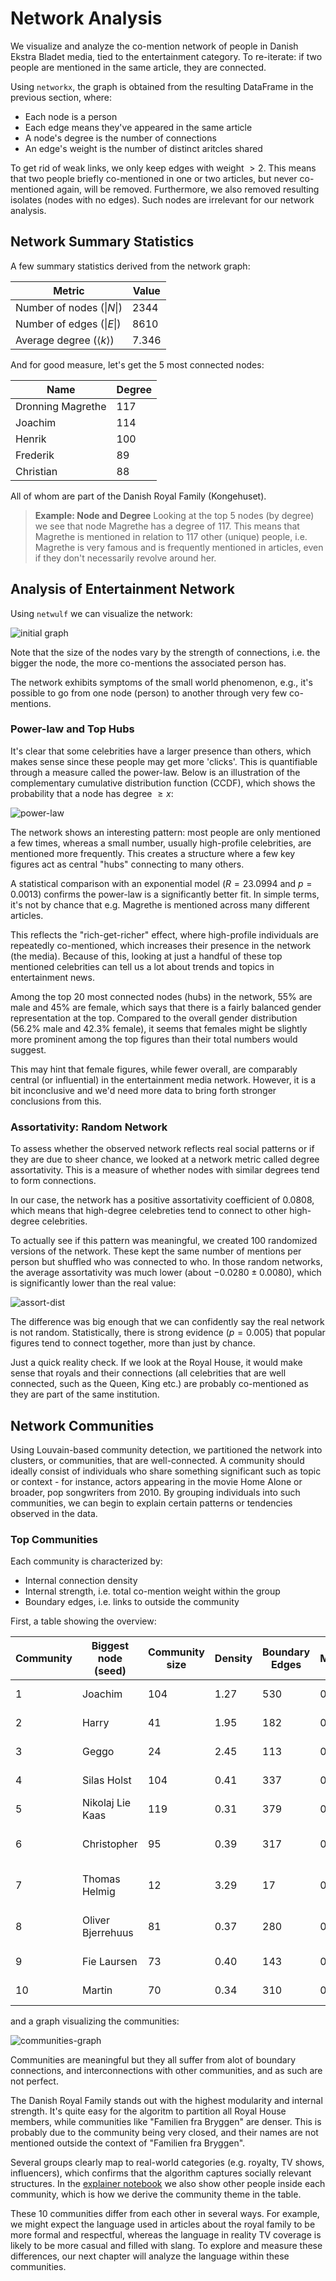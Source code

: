 # Network Analysis

We visualize and analyze the co-mention network of people in Danish Ekstra Bladet media, tied to the entertainment category. To re-iterate: if two people are mentioned in the same article, they are connected.

Using `networkx`, the graph is obtained from the resulting DataFrame in the previous section, where:
- Each node is a person
- Each edge means they've appeared in the same article
- A node's degree is the number of connections
- An edge's weight is the number of distinct aritcles shared

To get rid of weak links, we only keep edges with weight $>2$. This means that two people briefly co-mentioned in one or two articles, but never co-mentioned again, will be removed. Furthermore, we also removed resulting isolates (nodes with no edges). Such nodes are irrelevant for our network analysis.



## Network Summary Statistics

A few summary statistics derived from the network graph:

| Metric | Value |
|--------|-------|
| Number of nodes ($\|N\|$)  | 2344 |
| Number of edges ($\|E\|$) | 8610 |
| Average degree ($\langle k \rangle$) | 7.346 | 

And for good measure, let's get the 5 most connected nodes:

| Name | Degree |
|--------|-------|
| Dronning Magrethe | 117 |
| Joachim | 114 |
| Henrik | 100 | 
| Frederik | 89   |
| Christian | 88  |

All of whom are part of the Danish Royal Family (Kongehuset).

> **Example: Node and Degree**
> Looking at the top 5 nodes (by degree) we see that node Magrethe has a degree of 117. This means that Magrethe is mentioned in relation to 117 other (unique) people, i.e. Magrethe is very famous and is frequently mentioned in articles, even if they don't necessarily revolve around her. 



## Analysis of Entertainment Network

Using `netwulf` we can visualize the network:

![initial graph](figures/initial-graph.png)

Note that the size of the nodes vary by the strength of connections, i.e. the bigger the node, the more co-mentions the associated person has.

The network exhibits symptoms of the small world phenomenon, e.g., it's possible to go from one node (person) to another through very few co-mentions.



### Power-law and Top Hubs

It's clear that some celebrities have a larger presence than others, which makes sense since these people may get more 'clicks'. This is quantifiable through a measure called the power-law. Below is an illustration of the complementary cumulative distribution function (CCDF), which shows the probability that a node has degree $\geq x$:

<!--- We're interested in seeing if the network's degree distribution follows a power-law distribution using the `powerlaw` module. Below is an illustration of the complementary cumulative distribution function (CCDF), which shows the probability that a node has degree $\geq x$: -->



![power-law](figures/power-law.png)

The network shows an interesting pattern: most people are only mentioned a few times, whereas a small number, usually high-profile celebrities, are mentioned more frequently. This creates a structure where a few key figures act as central "hubs" connecting to many others.

A statistical comparison with an exponential model ($R=23.0994$ and $p=0.0013$) confirms the power-law is a significantly better fit. In simple terms, it's not by chance that e.g. Magrethe is mentioned across many different articles. 

This reflects the "rich-get-richer" effect, where high-profile individuals are repeatedly co-mentioned, which increases their presence in the network (the media). Because of this, looking at just a handful of these top mentioned celebrities can tell us a lot about trends and topics in entertainment news.

Among the top 20 most connected nodes (hubs) in the network, 55% are male and 45% are female, which says that there is a fairly balanced gender representation at the top. Compared to the overall gender distribution (56.2% male and 42.3% female), it seems that females might be slightly more prominent among the top figures than their total numbers would suggest.

This may hint that female figures, while fewer overall, are comparably central (or influential) in the entertainment media network. However, it is a bit inconclusive and we'd need more data to bring forth stronger conclusions from this.

<!-- This could mean that, although fewer women are mentioned overall, the ones who are mentioned tend to be just as central and possibly even more influential than their male counterparts. -->



<!This displays a scale-free structure, i.e. many nodes have few connections, while a few (typically celebrities) act as high-degree hubs. A statistical comparison with an exponential model ($R=23.0994$ and $p=0.0013$) confirms the power-law is a significantly better fit.

This reflects the "rich-get-richer" effect, where high-profile individuals are repeatedly co-mentioned, which increases their presence in the network. As a result, analyzing just a few top-connected individuals can reveal much of the media discourse and structure in the entertainment newspaper domain.

Among the top 20 most connected nodes (hubs) in the network, 55% are male and 45% are female, which says that there is a fairly balanced gender representation at the top. Comparing this to the gender distribution graph in the previous section (56.2% male and 42.3% female), it may suggest that females are ever so slightly overrepresented among the top hubs relative to their overall presence. 

This may hint that female figures, while fewer overall, are comparably central (or influential) in the entertainment media network. However, it is a bit inconclusive and we'd need more data to bring forth stronger conclusions from this.>



### Assortativity: Random Network

<!-- To understand whether the connections in our network reflect real social patterns or if they could just happen by chance, we looked at something called assortativity. This tells us whether people who are similarly connected (eg high degree) tend to be linked to each other. -->

To assess whether the observed network reflects real social patterns or if they are due to sheer chance, we looked at a network metric called degree assortativity. This is a measure of whether nodes with similar degrees tend to form connections.

In our case, the network has a positive assortativity coefficient of 0.0808, which means that high-degree celebreties tend to connect to other high-degree celebrities.

To actually see if this pattern was meaningful, we created 100 randomized versions of the network. These kept the same number of mentions per person but shuffled who was connected to who. In those random networks, the average assortativity was much lower (about $-0.0280\pm0.0080$), which is significantly lower than the real value:

![assort-dist](figures/assortativity-dist.png)

The difference was big enough that we can confidently say the real network is not random. Statistically, there is strong evidence ($p=0.005$) that popular figures tend to connect together, more than just by chance.

Just a quick reality check. If we look at the Royal House, it would make sense that royals and their connections (all celebrities that are well connected, such as the Queen, King etc.) are probably co-mentioned as they are part of the same institution. 

<!-- To assess whether the observed network reflects genuine social structure or could spawn by chance, we looked at its degree assortativity. This is a measure of whether nodes with similar degrees tend to connect. The real network has a positive assortativity coefficient of 0.0808, which means that high degree celebreties tend to connect to other high degree celebrities. 

To actually check the meaningfulness of this pattern, we generated 100 randomized versions of the network using double-edge swaps, which preserves the degree distribution but randomize connections. The average assortativity across these random networks was $-0.0280\pm0.0080$, significantly lower than the real value:

![assort-dist](figures/assortativity-dist.png)

The z-score and p-value ($p < 0.05$) allow us to reject the null hypothesis that the observed assortativity is due to chance. Conclusively, the network shows a statistically significant tendency for high-degree nodes to connect (beyond what would be expected in a random graph). --->



## Network Communities

<!To find meaningful clusters within the network, we applied a Louvain-based community detection algorithm with several custom filters to fine-tune results. The goal was to maximize modularity, which reflects the strength of division into communities/clusters. Higher values indicate clearer structure.>

Using Louvain-based community detection, we partitioned the network into clusters, or communities, that are well-connected. A community should ideally consist of individuals who share something significant such as topic or context - for instance, actors appearing in the movie Home Alone or broader, pop songwriters from 2010. By grouping individuals into such communities, we can begin to explain certain patterns or tendencies observed in the data.

<!-- For example, language use can vary greatly between communities. The language used in Home Alone is quite different in contrast to 2010 pop songwriters, so to meaningfully compare gendered language, it is essential to isolate language patterns together into the same context (communities). --->



### Top Communities

Each community is characterized by:
- Internal connection density
- Internal strength, i.e. total co-mention weight within the group
- Boundary edges, i.e. links to outside the community

First, a table showing the overview:

| Community | Biggest node (seed)                 | Community size | Density | Boundary Edges | Modularity | Theme                      |
|-----------|----------------------|------|---------|----------------|------------|----------------------------|
| 1         | Joachim              | 104  | 1.27    | 530            | 0.117      | Danish Royal Family        |
| 2         | Harry                | 41   | 1.95    | 182            | 0.032      | British Royal Family       |
| 3         | Geggo                | 24   | 2.45    | 113            | 0.014      | "Familien fra Bryggen"     |
| 4         | Silas Holst          | 104  | 0.41    | 337            | 0.043      | "Vild med dans"            |
| 5         | Nikolaj Lie Kaas     | 119  | 0.31    | 379            | 0.043      | Danish Actors              |
| 6         | Christopher          | 95   | 0.39    | 317            | 0.034      | TV Personalities / Writers |
| 7         | Thomas Helmig        | 12   | 3.29    | 17             | 0.005      | "Klovn" / Music Family     |
| 8         | Oliver Bjerrehuus    | 81   | 0.37    | 280            | 0.024      | Models / Reality Celebs    |
| 9         | Fie Laursen          | 73   | 0.40    | 143            | 0.022      | Social Media Influencers   |
| 10        | Martin               | 70   | 0.34    | 310            | 0.017      | Mixed Public Figures       |

and a graph visualizing the communities:

![communities-graph](figures/colored-communities.png)

Communities are meaningful but they all suffer from alot of boundary connections, and interconnections with other communities, and as such are not perfect. 

The Danish Royal Family stands out with the highest modularity and internal strength. It's quite easy for the algoritm to partition all Royal House members, while communities like "Familien fra Bryggen" are denser. This is probably due to the community being very closed, and their names are not mentioned outside the context of "Familien fra Bryggen".

Several groups clearly map to real-world categories (e.g. royalty, TV shows, influencers), which confirms that the algorithm captures socially relevant structures. In the [explainer notebook](../explainer.ipynb) we also show other people inside each community, which is how we derive the community theme in the table. 

These 10 communities differ from each other in several ways. For example, we might expect the language used in articles about the royal family to be more formal and respectful, whereas the language in reality TV coverage is likely to be more casual and filled with slang. To explore and measure these differences, our next chapter will analyze the language within these communities.